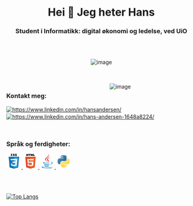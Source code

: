 <h1 align="center">Hei 👋 Jeg heter Hans</h1>
<h3 align="center">Student i Informatikk: digital økonomi og ledelse, ved UiO</h3>
<br>
<br>
<p align = "center">
<img width="900" alt="image" src="https://user-images.githubusercontent.com/91554059/193800792-30c663a0-ad27-4d9e-b1c9-76d4f891ce26.png">

</p>
<br>
<br>

<img width="230" alt="image" align = "right" src="https://user-images.githubusercontent.com/91554059/188613838-4fc11618-bad7-4e99-b907-daab2dab051e.png">


<p align = "left">
<h3 align = "left" >Kontakt meg:</h3>
<a href="https://www.linkedin.com/in/hansandersen/" target="blank"><img align="center" src="https://raw.githubusercontent.com/rahuldkjain/github-profile-readme-generator/master/src/images/icons/Social/linked-in-alt.svg" alt="https://www.linkedin.com/in/hansandersen/" height="30" width="40" /></a>
<a href="mailto: hans.andersen02@gmail.com?subject=Hei Hans!" target="blank"><img align="center" src="https://user-images.githubusercontent.com/91554059/188510618-45677fd1-cd6e-493c-81bd-e8b8f5d1c21d.png" alt="https://www.linkedin.com/in/hans-andersen-1648a8224/" height="40" width="40" /></a>
</p>



<br>
<h3 align="left">Språk og ferdigheter:</h3>

<p align="left"> <a href="https://www.w3schools.com/css/" target="_blank" rel="noreferrer"> <img src="https://raw.githubusercontent.com/devicons/devicon/master/icons/css3/css3-original-wordmark.svg" alt="css3" width="40" height="40"/> </a> <a href="https://www.w3.org/html/" target="_blank" rel="noreferrer"> <img src="https://raw.githubusercontent.com/devicons/devicon/master/icons/html5/html5-original-wordmark.svg" alt="html5" width="40" height="40"/> </a> <a href="https://www.java.com" target="_blank" rel="noreferrer"> <img src="https://raw.githubusercontent.com/devicons/devicon/master/icons/java/java-original.svg" alt="java" width="40" height="40"/> </a> <a href="https://www.python.org" target="_blank" rel="noreferrer"> <img src="https://raw.githubusercontent.com/devicons/devicon/master/icons/python/python-original.svg" alt="python" width="40" height="40"/> </a> </p>
<br>
<br>

[![Top Langs](https://github-readme-stats.vercel.app/api/top-langs/?username=hansand02)](https://github.com/anuraghazra/github-readme-stats)




